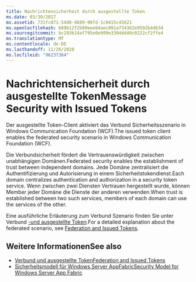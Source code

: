 ```yaml
---
title: Nachrichtensicherheit durch ausgestellte Token
ms.date: 03/30/2017
ms.assetid: 731fc871-54d0-4689-90fd-1c9415c45621
ms.openlocfilehash: 689b12f2b99eee84aec091a734362e9592b4d634
ms.sourcegitcommit: bc293b14af795e0e999e3304dd40c0222cf2ffe4
ms.translationtype: MT
ms.contentlocale: de-DE
ms.lasthandoff: 11/26/2020
ms.locfileid: "96237364"
---
```

# <a name="message-security-with-issued-tokens"></a><span data-ttu-id="d5209-102">Nachrichtensicherheit durch ausgestellte Token</span><span class="sxs-lookup"><span data-stu-id="d5209-102">Message Security with Issued Tokens</span></span>

<span data-ttu-id="d5209-103">Der ausgestellte Token-Client aktiviert das Verbund Sicherheitsszenario in Windows Communication Foundation (WCF).</span><span class="sxs-lookup"><span data-stu-id="d5209-103">The issued token client enables the federated security scenario in Windows Communication Foundation (WCF).</span></span>  
  
 <span data-ttu-id="d5209-104">Die Verbundsicherheit fördert die Vertrauenswürdigkeit zwischen unabhängigen Domänen.</span><span class="sxs-lookup"><span data-stu-id="d5209-104">Federated security enables the establishment of trust between independent domains.</span></span> <span data-ttu-id="d5209-105">Jede Domäne zentralisiert die Authentifizierung und Autorisierung in einem Sicherheitstokendienst.</span><span class="sxs-lookup"><span data-stu-id="d5209-105">Each domain centralizes authentication and authorization in a security token service.</span></span> <span data-ttu-id="d5209-106">Wenn zwischen zwei Diensten Vertrauen hergestellt wurde, können Member jeder Domäne die Dienste der anderen verwenden.</span><span class="sxs-lookup"><span data-stu-id="d5209-106">When trust is established between two such services, members of each domain can use the services of the other.</span></span>  
  
 <span data-ttu-id="d5209-107">Eine ausführliche Erläuterung zum Verbund Szenario finden Sie unter Verbund [-und ausgestellte Token](federation-and-issued-tokens.md).</span><span class="sxs-lookup"><span data-stu-id="d5209-107">For a detailed explanation about the federated scenario, see [Federation and Issued Tokens](federation-and-issued-tokens.md).</span></span>  
  
## <a name="see-also"></a><span data-ttu-id="d5209-108">Weitere Informationen</span><span class="sxs-lookup"><span data-stu-id="d5209-108">See also</span></span>

- [<span data-ttu-id="d5209-109">Verbund und ausgestellte Token</span><span class="sxs-lookup"><span data-stu-id="d5209-109">Federation and Issued Tokens</span></span>](federation-and-issued-tokens.md)
- <span data-ttu-id="d5209-110">[Sicherheitsmodell für Windows Server AppFabric](/previous-versions/appfabric/ee677202(v=azure.10))</span><span class="sxs-lookup"><span data-stu-id="d5209-110">[Security Model for Windows Server App Fabric](/previous-versions/appfabric/ee677202(v=azure.10))</span></span>

